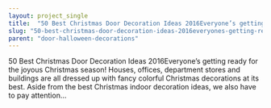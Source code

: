 ```yaml
---
layout: project_single
title:  "50 Best Christmas Door Decoration Ideas 2016Everyone’s getting ready for the joyous Christmas season! Houses, offices, department stores and buildings are all dressed up with fancy colorful Christmas decorations at its best. Aside from the best Chr"
slug: "50-best-christmas-door-decoration-ideas-2016everyones-getting-ready-for-the-joyous-christmas-season-houses"
parent: "door-halloween-decorations"
---
```

50 Best Christmas Door Decoration Ideas 2016Everyone’s getting ready for the joyous Christmas season! Houses, offices, department stores and buildings are all dressed up with fancy colorful Christmas decorations at its best. Aside from the best Christmas indoor decoration ideas, we also have to pay attention…